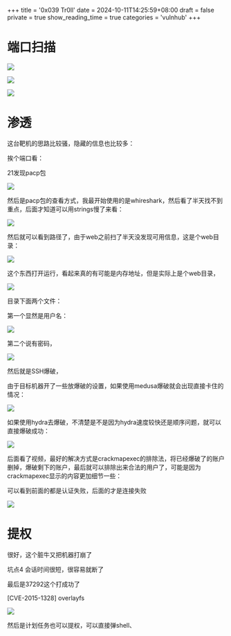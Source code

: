 +++
title = '0x039 Tr0ll'
date = 2024-10-11T14:25:59+08:00
draft = false
private = true
show_reading_time = true
categories = 'vulnhub'
+++



# 端口扫描

![](/vulnhub_img/WEBRESOURCE0e1365685896ce51ffe42babe7a95c23截图.png)

![](/vulnhub_img/WEBRESOURCE074facdab6002961c4303f213d488e1f截图.png)

![](/vulnhub_img/WEBRESOURCEb1c0a93c44701eb73d9f2641be93d73f截图.png)

# 渗透

这台靶机的思路比较骚，隐藏的信息也比较多：

挨个端口看：

21发现pacp包

![](/vulnhub_img/WEBRESOURCEaaefaad85575ae76f21f06fb39744f2a截图.png)

然后是pacp包的查看方式，我最开始使用的是whireshark，然后看了半天找不到重点，后面才知道可以用strings慢了来看：

![](/vulnhub_img/WEBRESOURCE0f2759b02bc89e0d72eb1005712ea5f6截图.png)

然后就可以看到路径了，由于web之前扫了半天没发现可用信息，这是个web目录：

![](/vulnhub_img/WEBRESOURCEaec3db98de920a29654e059b0bc59a98截图.png)

这个东西打开运行，看起来真的有可能是内存地址，但是实际上是个web目录，

![](/vulnhub_img/WEBRESOURCEca3f8275a6aa6e1abede34ce448ffbaf截图.png)

目录下面两个文件：

第一个显然是用户名：

![](/vulnhub_img/WEBRESOURCEc44be09bf0ebae3ebe85bcca63aaf997截图.png)

第二个说有密码，

![](/vulnhub_img/WEBRESOURCE8b5d2a996b1eb2c3ebac1e21aa5028aa截图.png)

然后就是SSH爆破，

由于目标机器开了一些放爆破的设置，如果使用medusa爆破就会出现直接卡住的情况：

![](/vulnhub_img/WEBRESOURCE0a7eeea488f3456e12bc6076c331f5cf截图.png)

如果使用hydra去爆破，不清楚是不是因为hydra速度较快还是顺序问题，就可以直接爆破成功：

![](/vulnhub_img/WEBRESOURCE1bd40110077935ee9683de62da0febc1截图.png)

后面看了视频，最好的解决方式是crackmapexec的排除法，将已经爆破了的账户删掉，爆破剩下的账户，最后就可以排除出来合法的用户了，可能是因为crackmapexec显示的内容更加细节一些：

可以看到前面的都是认证失败，后面的才是连接失败

![](/vulnhub_img/WEBRESOURCE5ffae689817ccdb52da20634281aeed2截图.png)

# 提权

很好，这个脏牛又把机器打崩了

坑点4 会话时间很短，很容易就断了

最后是37292这个打成功了

[CVE-2015-1328] overlayfs

![](/vulnhub_img/WEBRESOURCE14ed2ca3a05b7c9c84072b77dae7aae4截图.png)

然后是计划任务也可以提权，可以直接弹shell、